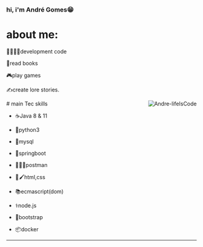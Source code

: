 ### hi, i'm André Gomes😁
# about me:
<p>🫶🏻👨‍💻development code</p>
<p>📖read books </p>
<p>🎮play games </p>
<p>✍️create lore stories. </p>
</div>
  <img align="right" alt="Andre-lifeIsCode" src="https://c.tenor.com/Lzr7afFB7xUAAAAM/microsoft-hackathon-hackathon.gif">
# main Tec skills

 *  <p>☕Java 8 & 11</p>
 *  <p>🐍python3</p>
 *  <p>💾mysql</p>
 *  <p>🍃springboot</p>
 *  <p>🕺👨‍🚀postman</p>
 *  <p>📃🖌️html,css</p>
 *  <p>📚ecmascript(dom)</p>
 *  <p>⚕️node.js</p>
 *  <p>🎨bootstrap</p>
 *  <p>📦docker</p>
   
<hr>
 <div>
  <a href="https://github.com/Andre-gomes-dev">
</div>
 














